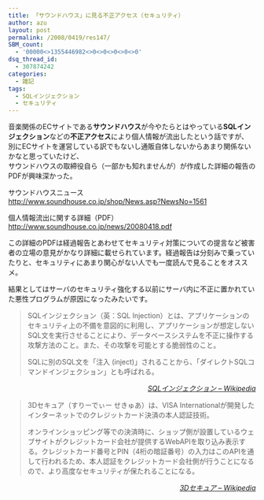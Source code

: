 ```yaml
---
title: 「サウンドハウス」に見る不正アクセス（セキュリティ）
author: azu
layout: post
permalink: /2008/0419/res147/
SBM_count:
  - '00000<>1355446982<>0<>0<>0<>0<>0'
dsq_thread_id:
  - 307874242
categories:
  - 雑記
tags:
  - SQLインジェクション
  - セキュリティ
---
```

音楽関係のECサイトである**サウンドハウス**が今やたらとはやっている**SQLインジェクション**などの**不正アクセス**により個人情報が流出したという話ですが、 別にECサイトを運営している訳でもないし通販自体しないからあまり関係ないかなと思っていたけど、  
サウンドハウスの取締役自ら（一部かも知れませんが）が作成した詳細の報告のPDFが興味深かった。

サウンドハウスニュース  
<http://www.soundhouse.co.jp/shop/News.asp?NewsNo=1561>

個人情報流出に関する詳細（PDF）  
<http://www.soundhouse.co.jp/news/20080418.pdf>

この詳細のPDFは<span class="comment">経過報告とあわせてセキュリティ対策についての提言など被害者の立場の意見がかなり詳細に載せられています。</span>経過報告は分刻みで乗っていたりと、セキュリティにあまり関心がない人でも一度読んで見ることをオススメ。

結果としてはサーバのセキュリティ強化する以前にサーバ内に不正に置かれていた悪性プログラムが原因になったみたいです。

<blockquote cite="http://ja.wikipedia.org/wiki/SQL%E3%82%A4%E3%83%B3%E3%82%B8%E3%82%A7%E3%82%AF%E3%82%B7%E3%83%A7%E3%83%B3" title="SQLインジェクション - Wikipedia">
  <p>
    SQLインジェクション（英：SQL Injection）とは、アプリケーションのセキュリティ上の不備を意図的に利用し、アプリケーションが想定しないSQL文を実行させることにより、データベースシステムを不正に操作する攻撃方法のこと。また、その攻撃を可能とする脆弱性のこと。
  </p>
  
  <p>
    SQLに別のSQL文を「注入 (inject)」されることから、「ダイレクトSQLコマンドインジェクション」とも呼ばれる。
  </p>
</blockquote>

<div align="right">
  <cite><a href="http://ja.wikipedia.org/wiki/SQL%E3%82%A4%E3%83%B3%E3%82%B8%E3%82%A7%E3%82%AF%E3%82%B7%E3%83%A7%E3%83%B3">SQLインジェクション &#8211; Wikipedia</a></cite>
</div>

<blockquote cite="http://ja.wikipedia.org/wiki/3D%E3%82%BB%E3%82%AD%E3%83%A5%E3%82%A2" title="3Dセキュア - Wikipedia">
  <p>
    3Dセキュア（すりーでぃー せきゅあ）は、VISA Internationalが開発したインターネットでのクレジットカード決済の本人認証技術。
  </p>
  
  <p>
    オンラインショッピング等での決済時に、ショップ側が設置しているウェブサイトがクレジットカード会社が提供するWebAPIを取り込み表示する。クレジットカード番号とPIN（4桁の暗証番号）の入力はこのAPIを通して行われるため、本人認証をクレジットカード会社側が行うことになるので、より高度なセキュリティが保たれることになる。
  </p>
</blockquote>

<div align="right">
  <cite><a href="http://ja.wikipedia.org/wiki/3D%E3%82%BB%E3%82%AD%E3%83%A5%E3%82%A2">3Dセキュア &#8211; Wikipedia</a></cite>
</div>